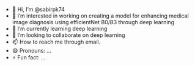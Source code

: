 - 👋 Hi, I’m @sabirpk74
- 👀 I’m interested in working on creating a model for enhancing medical image diagnosis using efficientNet B0/B3 through deep learning  
- 🌱 I’m currently learning deep learning 
- 💞️ I’m looking to collaborate on deep learning 
- 📫 How to reach me through email. 
- 😄 Pronouns: ...
- ⚡ Fun fact: ...

<!---
sabirpk74/sabirpk74 is a ✨ special ✨ repository because its `README.md` (this file) appears on your GitHub profile.
You can click the Preview link to take a look at your changes.
--->
